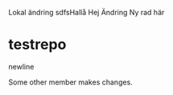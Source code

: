 Lokal ändring
sdfsHallå
Hej
Ändring
Ny rad här
# testrepo
newline

Some other member makes changes.


